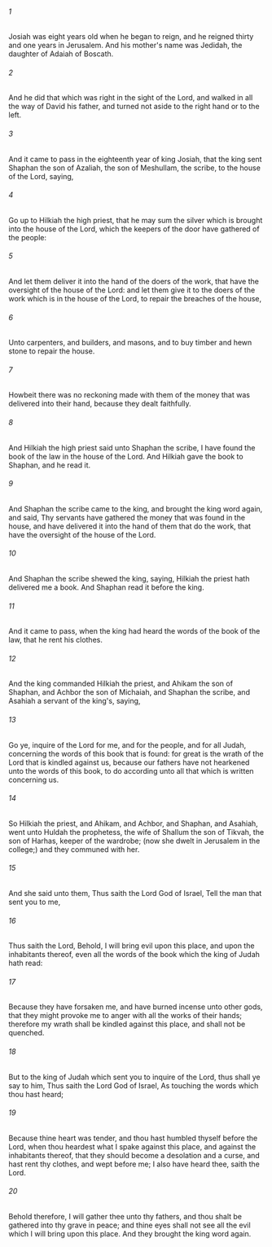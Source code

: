 ###### 1
Josiah was eight years old when he began to reign, and he reigned thirty and one years in Jerusalem. And his mother's name was Jedidah, the daughter of Adaiah of Boscath.

###### 2
And he did that which was right in the sight of the Lord, and walked in all the way of David his father, and turned not aside to the right hand or to the left.

###### 3
And it came to pass in the eighteenth year of king Josiah, that the king sent Shaphan the son of Azaliah, the son of Meshullam, the scribe, to the house of the Lord, saying,

###### 4
Go up to Hilkiah the high priest, that he may sum the silver which is brought into the house of the Lord, which the keepers of the door have gathered of the people:

###### 5
And let them deliver it into the hand of the doers of the work, that have the oversight of the house of the Lord: and let them give it to the doers of the work which is in the house of the Lord, to repair the breaches of the house,

###### 6
Unto carpenters, and builders, and masons, and to buy timber and hewn stone to repair the house.

###### 7
Howbeit there was no reckoning made with them of the money that was delivered into their hand, because they dealt faithfully.

###### 8
And Hilkiah the high priest said unto Shaphan the scribe, I have found the book of the law in the house of the Lord. And Hilkiah gave the book to Shaphan, and he read it.

###### 9
And Shaphan the scribe came to the king, and brought the king word again, and said, Thy servants have gathered the money that was found in the house, and have delivered it into the hand of them that do the work, that have the oversight of the house of the Lord.

###### 10
And Shaphan the scribe shewed the king, saying, Hilkiah the priest hath delivered me a book. And Shaphan read it before the king.

###### 11
And it came to pass, when the king had heard the words of the book of the law, that he rent his clothes.

###### 12
And the king commanded Hilkiah the priest, and Ahikam the son of Shaphan, and Achbor the son of Michaiah, and Shaphan the scribe, and Asahiah a servant of the king's, saying,

###### 13
Go ye, inquire of the Lord for me, and for the people, and for all Judah, concerning the words of this book that is found: for great is the wrath of the Lord that is kindled against us, because our fathers have not hearkened unto the words of this book, to do according unto all that which is written concerning us.

###### 14
So Hilkiah the priest, and Ahikam, and Achbor, and Shaphan, and Asahiah, went unto Huldah the prophetess, the wife of Shallum the son of Tikvah, the son of Harhas, keeper of the wardrobe; (now she dwelt in Jerusalem in the college;) and they communed with her.

###### 15
And she said unto them, Thus saith the Lord God of Israel, Tell the man that sent you to me,

###### 16
Thus saith the Lord, Behold, I will bring evil upon this place, and upon the inhabitants thereof, even all the words of the book which the king of Judah hath read:

###### 17
Because they have forsaken me, and have burned incense unto other gods, that they might provoke me to anger with all the works of their hands; therefore my wrath shall be kindled against this place, and shall not be quenched.

###### 18
But to the king of Judah which sent you to inquire of the Lord, thus shall ye say to him, Thus saith the Lord God of Israel, As touching the words which thou hast heard;

###### 19
Because thine heart was tender, and thou hast humbled thyself before the Lord, when thou heardest what I spake against this place, and against the inhabitants thereof, that they should become a desolation and a curse, and hast rent thy clothes, and wept before me; I also have heard thee, saith the Lord.

###### 20
Behold therefore, I will gather thee unto thy fathers, and thou shalt be gathered into thy grave in peace; and thine eyes shall not see all the evil which I will bring upon this place. And they brought the king word again.

